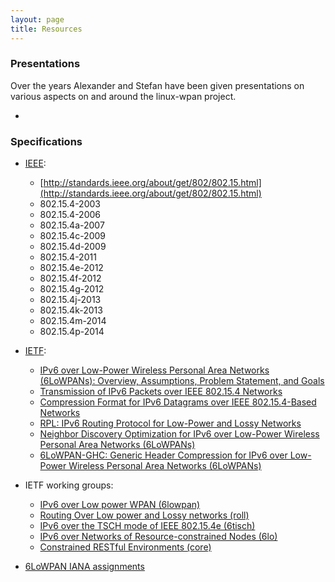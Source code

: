 ```yaml
---
layout: page
title: Resources
---
```

### Presentations
Over the years Alexander and Stefan have been given presentations on various
aspects on and around the linux-wpan project.

*


### Specifications
* [IEEE](http://www.ieee802.org/15/pub/TG4.html):

    * [http://standards.ieee.org/about/get/802/802.15.html](http://standards.ieee.org/about/get/802/802.15.html)
    * 802.15.4-2003
    * 802.15.4-2006
    * 802.15.4a-2007
    * 802.15.4c-2009
    * 802.15.4d-2009
    * 802.15.4-2011
    * 802.15.4e-2012
    * 802.15.4f-2012
    * 802.15.4g-2012
    * 802.15.4j-2013
    * 802.15.4k-2013
    * 802.15.4m-2014
    * 802.15.4p-2014

* [IETF](https://www.ietf.org/):

    * [IPv6 over Low-Power Wireless Personal Area Networks (6LoWPANs): Overview, Assumptions, Problem Statement, and Goals](http://tools.ietf.org/html/rfc4919)
    * [Transmission of IPv6 Packets over IEEE 802.15.4 Networks](http://tools.ietf.org/html/rfc4944)
    * [Compression Format for IPv6 Datagrams over IEEE 802.15.4-Based Networks](http://tools.ietf.org/html/rfc6282)
    * [RPL: IPv6 Routing Protocol for Low-Power and Lossy Networks](http://tools.ietf.org/html/rfc6550)
    * [Neighbor Discovery Optimization for IPv6 over Low-Power Wireless Personal Area Networks (6LoWPANs)](http://tools.ietf.org/html/rfc6775)
    * [6LoWPAN-GHC: Generic Header Compression for IPv6 over Low-Power Wireless Personal Area Networks (6LoWPANs)](http://tools.ietf.org/html/rfc7400)

* IETF working groups:

    * [IPv6 over Low power WPAN (6lowpan)](http://datatracker.ietf.org/wg/6lowpan/documents/)
    * [Routing Over Low power and Lossy networks (roll)](http://datatracker.ietf.org/wg/roll/documents/)
    * [IPv6 over the TSCH mode of IEEE 802.15.4e (6tisch)](http://datatracker.ietf.org/wg/6tisch/documents/)
    * [IPv6 over Networks of Resource-constrained Nodes (6lo)](http://datatracker.ietf.org/wg/6lo/documents/)
    * [Constrained RESTful Environments (core)](http://datatracker.ietf.org/wg/core/documents/)

* [6LoWPAN IANA assignments](https://www.iana.org/assignments/_6lowpan-parameters/_6lowpan-parameters.xhtml)
